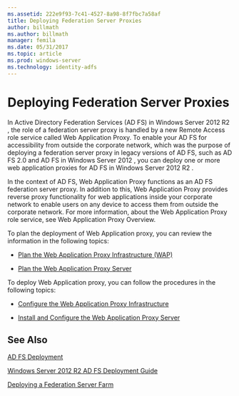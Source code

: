 ```yaml
---
ms.assetid: 222e9f93-7c41-4527-8a98-8f7fbc7a58af
title: Deploying Federation Server Proxies
author: billmath
ms.author: billmath
manager: femila
ms.date: 05/31/2017
ms.topic: article
ms.prod: windows-server
ms.technology: identity-adfs
---
```


# Deploying Federation Server Proxies

In Active Directory Federation Services \(AD FS\) in  Windows Server 2012 R2 , the role of a federation server proxy is handled by a new Remote Access role service called Web Application Proxy. To enable your AD FS for accessibility from outside the corporate network, which was the purpose of deploying a federation server proxy in legacy versions of AD FS, such as AD FS 2.0 and AD FS in  Windows Server 2012 , you can deploy one or more web application proxies for AD FS in  Windows Server 2012 R2 .  
  
In the context of AD FS, Web Application Proxy functions as an AD FS federation server proxy. In addition to this, Web Application Proxy provides reverse proxy functionality for web applications inside your corporate network to enable users on any device to access them from outside the corporate network. For more information, about the Web Application Proxy role service, see Web Application Proxy Overview.  
  
To plan the deployment of Web Application proxy, you can review the information in the following topics:  
  
-   [Plan the Web Application Proxy Infrastructure (WAP)](https://technet.microsoft.com/library/dn383648.aspx)  
  
-   [Plan the Web Application Proxy Server](https://technet.microsoft.com/library/dn383647.aspx)  
  
To deploy Web Application proxy, you can follow the procedures in the following topics:  
  
-   [Configure the Web Application Proxy Infrastructure](https://technet.microsoft.com/library/dn383644.aspx)  
  
-   [Install and Configure the Web Application Proxy Server](https://technet.microsoft.com/library/dn383662.aspx)  
  
 
## See Also 

[AD FS Deployment](../../ad-fs/AD-FS-Deployment.md)  

[Windows Server 2012 R2 AD FS Deployment Guide](../../ad-fs/deployment/Windows-Server-2012-R2-AD-FS-Deployment-Guide.md)  
 
[Deploying a Federation Server Farm](../../ad-fs/deployment/Deploying-a-Federation-Server-Farm.md)  
  

